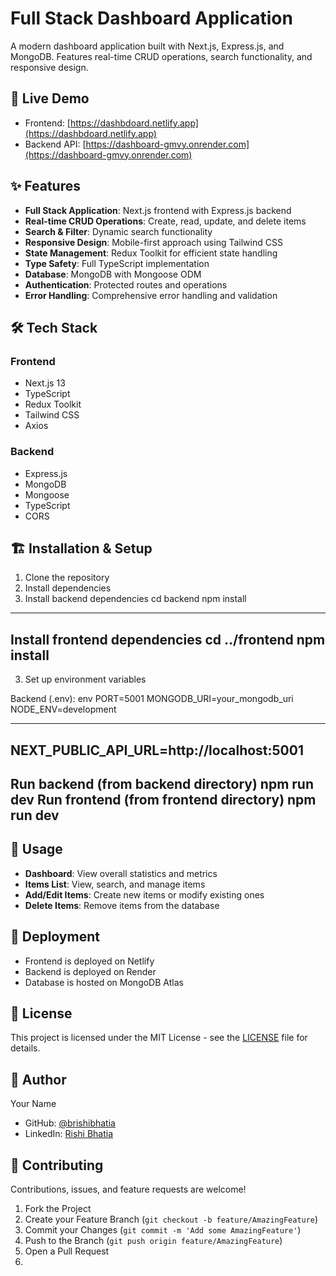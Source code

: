 # Full Stack Dashboard Application

A modern dashboard application built with Next.js, Express.js, and MongoDB. Features real-time CRUD operations, search functionality, and responsive design.

## 🚀 Live Demo

- Frontend: [https://dashbdoard.netlify.app](https://dashbdoard.netlify.app)
- Backend API: [https://dashboard-gmvy.onrender.com](https://dashboard-gmvy.onrender.com)

## ✨ Features

- **Full Stack Application**: Next.js frontend with Express.js backend
- **Real-time CRUD Operations**: Create, read, update, and delete items
- **Search & Filter**: Dynamic search functionality
- **Responsive Design**: Mobile-first approach using Tailwind CSS
- **State Management**: Redux Toolkit for efficient state handling
- **Type Safety**: Full TypeScript implementation
- **Database**: MongoDB with Mongoose ODM
- **Authentication**: Protected routes and operations
- **Error Handling**: Comprehensive error handling and validation

## 🛠️ Tech Stack

### Frontend
- Next.js 13
- TypeScript
- Redux Toolkit
- Tailwind CSS
- Axios

### Backend
- Express.js
- MongoDB
- Mongoose
- TypeScript
- CORS

## 🏗️ Installation & Setup

1. Clone the repository
2.  Install dependencies
3.  Install backend dependencies
cd backend
npm install
***************
Install frontend dependencies
cd ../frontend
npm install
--------------

3. Set up environment variables

Backend (.env):
env
PORT=5001
MONGODB_URI=your_mongodb_uri
NODE_ENV=development
___________________________
NEXT_PUBLIC_API_URL=http://localhost:5001
----------------------------
Run backend (from backend directory)
npm run dev
Run frontend (from frontend directory)
npm run dev
---------------------

## 📱 Usage

- **Dashboard**: View overall statistics and metrics
- **Items List**: View, search, and manage items
- **Add/Edit Items**: Create new items or modify existing ones
- **Delete Items**: Remove items from the database

## 🚀 Deployment

- Frontend is deployed on Netlify
- Backend is deployed on Render
- Database is hosted on MongoDB Atlas

## 📝 License

This project is licensed under the MIT License - see the [LICENSE](LICENSE) file for details.

## 👤 Author

Your Name
- GitHub: [@brishibhatia]([https://github.com/brishibhatia])
- LinkedIn: [Rishi Bhatia](https://www.linkedin.com/in/rishi-bhatia-991a66195/)

## 🤝 Contributing

Contributions, issues, and feature requests are welcome!

1. Fork the Project
2. Create your Feature Branch (`git checkout -b feature/AmazingFeature`)
3. Commit your Changes (`git commit -m 'Add some AmazingFeature'`)
4. Push to the Branch (`git push origin feature/AmazingFeature`)
5. Open a Pull Request
6. 
